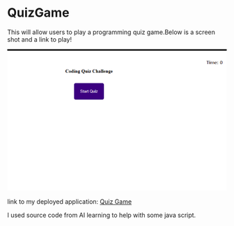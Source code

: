 # QuizGame
This will allow users to play a programming quiz game.Below is a screen shot and a link to play!


   <img src="./assets/images/ScreenShot.png">

 
 
  link to my deployed application:
[Quiz Game](https://jmshultz.github.io/QuizGame/)

  I used source code from AI learning to help with some java script.
